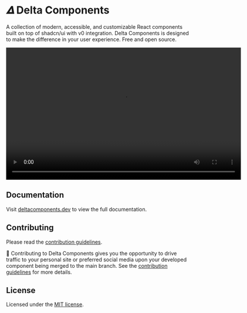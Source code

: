 # 𝜟 Delta Components

A collection of modern, accessible, and customizable React components built on top of shadcn/ui with v0 integration.
Delta Components is designed to make the difference in your user experience. Free and open source.

<video width="640" height="360" controls>
  <source src="path/to/your/video.mp4" type="video/mp4">
  Your browser does not support the video tag.
</video>

## Documentation

Visit [deltacomponents.dev](https://deltacomponents.dev) to view the full documentation.

## Contributing

Please read the [contribution guidelines](/CONTRIBUTING.md).

🎉 Contributing to Delta Components gives you the opportunity to drive traffic to your personal site or
preferred social media upon your developed component being merged to the main branch. See the [contribution guidelines](/CONTRIBUTING.md) for more details.

## License

Licensed under the [MIT license](LICENSE).
